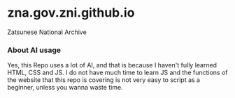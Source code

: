 # zna.gov.zni.github.io
Zatsunese National Archive

### About AI usage
Yes, this Repo uses a lot of AI, and that is because I haven't fully learned HTML, CSS and JS. I do not have much time to learn JS and the functions of the website that this repo is covering is not very easy to script as a beginner, unless you wanna waste time.
